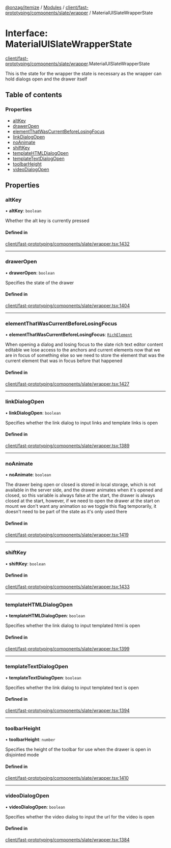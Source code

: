 [@onzag/itemize](../README.md) / [Modules](../modules.md) / [client/fast-prototyping/components/slate/wrapper](../modules/client_fast_prototyping_components_slate_wrapper.md) / MaterialUISlateWrapperState

# Interface: MaterialUISlateWrapperState

[client/fast-prototyping/components/slate/wrapper](../modules/client_fast_prototyping_components_slate_wrapper.md).MaterialUISlateWrapperState

This is the state for the wrapper
the state is necessary as the wrapper can hold dialogs open
and the drawer itself

## Table of contents

### Properties

- [altKey](client_fast_prototyping_components_slate_wrapper.MaterialUISlateWrapperState.md#altkey)
- [drawerOpen](client_fast_prototyping_components_slate_wrapper.MaterialUISlateWrapperState.md#draweropen)
- [elementThatWasCurrentBeforeLosingFocus](client_fast_prototyping_components_slate_wrapper.MaterialUISlateWrapperState.md#elementthatwascurrentbeforelosingfocus)
- [linkDialogOpen](client_fast_prototyping_components_slate_wrapper.MaterialUISlateWrapperState.md#linkdialogopen)
- [noAnimate](client_fast_prototyping_components_slate_wrapper.MaterialUISlateWrapperState.md#noanimate)
- [shiftKey](client_fast_prototyping_components_slate_wrapper.MaterialUISlateWrapperState.md#shiftkey)
- [templateHTMLDialogOpen](client_fast_prototyping_components_slate_wrapper.MaterialUISlateWrapperState.md#templatehtmldialogopen)
- [templateTextDialogOpen](client_fast_prototyping_components_slate_wrapper.MaterialUISlateWrapperState.md#templatetextdialogopen)
- [toolbarHeight](client_fast_prototyping_components_slate_wrapper.MaterialUISlateWrapperState.md#toolbarheight)
- [videoDialogOpen](client_fast_prototyping_components_slate_wrapper.MaterialUISlateWrapperState.md#videodialogopen)

## Properties

### altKey

• **altKey**: `boolean`

Whether the alt key is currently pressed

#### Defined in

[client/fast-prototyping/components/slate/wrapper.tsx:1432](https://github.com/onzag/itemize/blob/f2f29986/client/fast-prototyping/components/slate/wrapper.tsx#L1432)

___

### drawerOpen

• **drawerOpen**: `boolean`

Specifies the state of the drawer

#### Defined in

[client/fast-prototyping/components/slate/wrapper.tsx:1404](https://github.com/onzag/itemize/blob/f2f29986/client/fast-prototyping/components/slate/wrapper.tsx#L1404)

___

### elementThatWasCurrentBeforeLosingFocus

• **elementThatWasCurrentBeforeLosingFocus**: [`RichElement`](../modules/client_internal_text_serializer.md#richelement)

When opening a dialog and losing focus to the slate rich text editor content editable
we lose access to the anchors and current elements now that we are in focus of something
else so we need to store the element that was the current element that was in focus
before that happened

#### Defined in

[client/fast-prototyping/components/slate/wrapper.tsx:1427](https://github.com/onzag/itemize/blob/f2f29986/client/fast-prototyping/components/slate/wrapper.tsx#L1427)

___

### linkDialogOpen

• **linkDialogOpen**: `boolean`

Specifies whether the link dialog to input links and template links is open

#### Defined in

[client/fast-prototyping/components/slate/wrapper.tsx:1389](https://github.com/onzag/itemize/blob/f2f29986/client/fast-prototyping/components/slate/wrapper.tsx#L1389)

___

### noAnimate

• **noAnimate**: `boolean`

The drawer being open or closed is stored in local storage, which is not available in the server
side, and the drawer animates when it's opened and closed, so this variable is always false at the
start, the drawer is always closed at the start, however, if we need to open the drawer at the start
on mount we don't want any animation so we toggle this flag temporarily, it doesn't need to be part
of the state as it's only used there

#### Defined in

[client/fast-prototyping/components/slate/wrapper.tsx:1419](https://github.com/onzag/itemize/blob/f2f29986/client/fast-prototyping/components/slate/wrapper.tsx#L1419)

___

### shiftKey

• **shiftKey**: `boolean`

#### Defined in

[client/fast-prototyping/components/slate/wrapper.tsx:1433](https://github.com/onzag/itemize/blob/f2f29986/client/fast-prototyping/components/slate/wrapper.tsx#L1433)

___

### templateHTMLDialogOpen

• **templateHTMLDialogOpen**: `boolean`

Specifies whether the link dialog to input templated html is open

#### Defined in

[client/fast-prototyping/components/slate/wrapper.tsx:1399](https://github.com/onzag/itemize/blob/f2f29986/client/fast-prototyping/components/slate/wrapper.tsx#L1399)

___

### templateTextDialogOpen

• **templateTextDialogOpen**: `boolean`

Specifies whether the link dialog to input templated text is open

#### Defined in

[client/fast-prototyping/components/slate/wrapper.tsx:1394](https://github.com/onzag/itemize/blob/f2f29986/client/fast-prototyping/components/slate/wrapper.tsx#L1394)

___

### toolbarHeight

• **toolbarHeight**: `number`

Specifies the height of the toolbar for use
when the drawer is open in disjointed mode

#### Defined in

[client/fast-prototyping/components/slate/wrapper.tsx:1410](https://github.com/onzag/itemize/blob/f2f29986/client/fast-prototyping/components/slate/wrapper.tsx#L1410)

___

### videoDialogOpen

• **videoDialogOpen**: `boolean`

Specifies whether the video dialog to input the url for the video is open

#### Defined in

[client/fast-prototyping/components/slate/wrapper.tsx:1384](https://github.com/onzag/itemize/blob/f2f29986/client/fast-prototyping/components/slate/wrapper.tsx#L1384)
